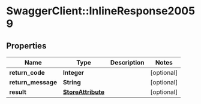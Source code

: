 # SwaggerClient::InlineResponse20059

## Properties
Name | Type | Description | Notes
------------ | ------------- | ------------- | -------------
**return_code** | **Integer** |  | [optional] 
**return_message** | **String** |  | [optional] 
**result** | [**StoreAttribute**](StoreAttribute.md) |  | [optional] 


